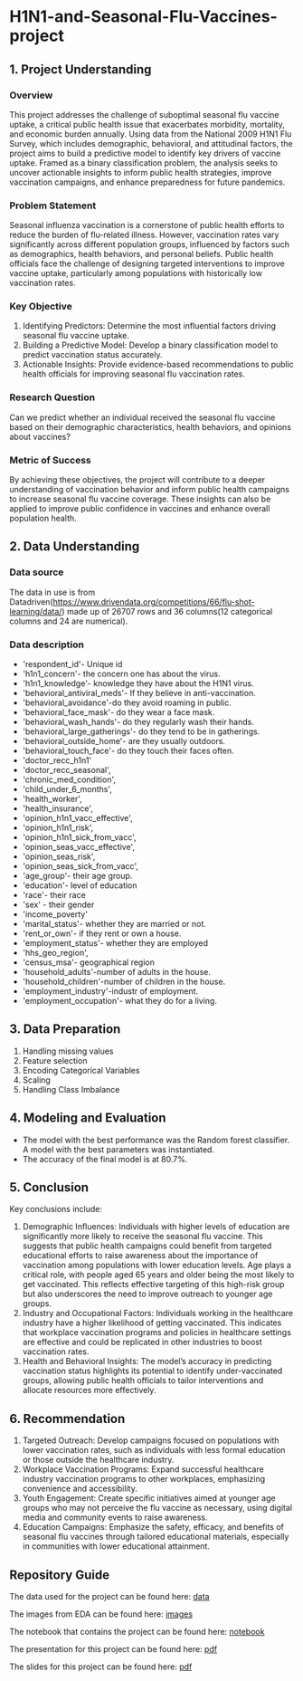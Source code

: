 # H1N1-and-Seasonal-Flu-Vaccines-project
## 1.  Project Understanding
### Overview
 This project addresses the challenge of suboptimal seasonal flu vaccine uptake, a critical public
 health issue that exacerbates morbidity, mortality, and economic burden annually. Using data
 from the National 2009 H1N1 Flu Survey, which includes demographic, behavioral, and
 attitudinal factors, the project aims to build a predictive model to identify key drivers of vaccine
 uptake. Framed as a binary classification problem, the analysis seeks to uncover actionable
 insights to inform public health strategies, improve vaccination campaigns, and enhance
 preparedness for future pandemics.
 ### Problem Statement
  Seasonal influenza vaccination is a cornerstone of public health efforts to reduce the burden of
 flu-related illness. However, vaccination rates vary significantly across different population
 groups, influenced by factors such as demographics, health behaviors, and personal beliefs.
 Public health officials face the challenge of designing targeted interventions to improve vaccine
 uptake, particularly among populations with historically low vaccination rates.
 ### Key Objective
  1. Identifying Predictors: Determine the most influential factors driving seasonal flu vaccine
 uptake.
 2. Building a Predictive Model: Develop a binary classification model to predict vaccination
 status accurately.
 3. Actionable Insights: Provide evidence-based recommendations to public health officials for
 improving seasonal flu vaccination rates.
### Research Question
 Can we predict whether an individual received the seasonal flu vaccine based on their
 demographic characteristics, health behaviors, and opinions about vaccines?
 ### Metric of Success
  By achieving these objectives, the project will contribute to a deeper understanding of
 vaccination behavior and inform public health campaigns to increase seasonal flu vaccine
coverage. These insights can also be applied to improve public confidence in vaccines and
 enhance overall population health.
 ## 2. Data Understanding
 ### Data source
  The data in use is from Datadriven(https://www.drivendata.org/competitions/66/flu-shot-learning/data/) made up of 26707 rows and 36 columns(12 categorical
 columns and 24 are numerical).
 ### Data description
- 'respondent_id'- Unique id
- 'h1n1_concern'- the concern one has about the virus.
- 'h1n1_knowledge'- knowledge they have about the H1N1 virus.
- 'behavioral_antiviral_meds'- If they believe in anti-vaccination.
- 'behavioral_avoidance'-do they avoid roaming in public.
- 'behavioral_face_mask'- do they wear a face mask.
- 'behavioral_wash_hands'- do they regularly wash their hands.
- 'behavioral_large_gatherings'- do they tend to be in gatherings.
- 'behavioral_outside_home'- are they usually outdoors.
- 'behavioral_touch_face'- do they touch their faces often.
- 'doctor_recc_h1n1'
- 'doctor_recc_seasonal',
- 'chronic_med_condition',
- 'child_under_6_months',
- 'health_worker',
- 'health_insurance',
- 'opinion_h1n1_vacc_effective',
- 'opinion_h1n1_risk',
- 'opinion_h1n1_sick_from_vacc',
- 'opinion_seas_vacc_effective',
- 'opinion_seas_risk',
- 'opinion_seas_sick_from_vacc',
- 'age_group'- their age group.
- 'education'- level of education
- 'race'- their race
- 'sex' - their gender
- 'income_poverty'
- 'marital_status'- whether they are married or not.
- 'rent_or_own'- if they rent or own a house.
- 'employment_status'- whether they are employed
- 'hhs_geo_region',
- 'census_msa'- geographical region
- 'household_adults'-number of adults in the house.
- 'household_children'-number of children in the house.
- 'employment_industry'-industr of employment.
- 'employment_occupation'- what they do for a living.
## 3. Data Preparation
1. Handling missing values
2. Feature selection
3. Encoding Categorical Variables
4. Scaling
5. Handling Class Imbalance
## 4. Modeling and Evaluation
-  The model with the best performance was the Random
 forest classifier. A model with the best parameters was
 instantiated.
-  The accuracy of the final model is at 80.7%.
## 5. Conclusion
 Key conclusions include:
 1. Demographic Influences: Individuals with higher levels of education are significantly more
 likely to receive the seasonal flu vaccine. This suggests that public health campaigns could
 benefit from targeted educational efforts to raise awareness about the importance of
 vaccination among populations with lower education levels. Age plays a critical role, with
 people aged 65 years and older being the most likely to get vaccinated. This reflects
 effective targeting of this high-risk group but also underscores the need to improve
 outreach to younger age groups.
 2. Industry and Occupational Factors: Individuals working in the healthcare industry have a
 higher likelihood of getting vaccinated. This indicates that workplace vaccination programs
 and policies in healthcare settings are effective and could be replicated in other industries
 to boost vaccination rates.
 3. Health and Behavioral Insights: The model’s accuracy in predicting vaccination status
 highlights its potential to identify under-vaccinated groups, allowing public health officials
 to tailor interventions and allocate resources more effectively.
## 6. Recommendation
 1. Targeted Outreach: Develop campaigns focused on populations with lower vaccination
 rates, such as individuals with less formal education or those outside the healthcare
 industry.
 2. Workplace Vaccination Programs: Expand successful healthcare industry vaccination
 programs to other workplaces, emphasizing convenience and accessibility.
 3. Youth Engagement: Create specific initiatives aimed at younger age groups who may not
 perceive the flu vaccine as necessary, using digital media and community events to raise
 awareness.
 4. Education Campaigns: Emphasize the safety, efficacy, and benefits of seasonal flu vaccines
 through tailored educational materials, especially in communities with lower educational
 attainment.
## Repository Guide
The data used for the project can be found here: [data](https://github.com/Dominic-Oseko/H1N1-and-Seasonal-Flu-Vaccines-project/tree/main/Data)

The images from EDA can be found here: [images](https://github.com/Dominic-Oseko/H1N1-and-Seasonal-Flu-Vaccines-project/tree/main/Images)

The notebook that contains the project can be found here: [notebook](https://github.com/Dominic-Oseko/H1N1-and-Seasonal-Flu-Vaccines-project/blob/main/Seasonal_flu_Project.ipynb)

The presentation for this project can be found here: [pdf](https://github.com/Dominic-Oseko/H1N1-and-Seasonal-Flu-Vaccines-project/blob/main/Presentation.pdf)

The slides for this project can be found here: [pdf]()
